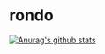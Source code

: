 # rondo

[![Anurag's github stats](https://github-readme-stats.vercel.app/api?username=ZJH9Rondo)](https://github.com/anuraghazra/github-readme-stats)

